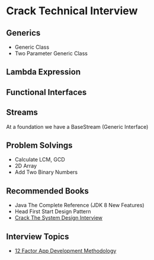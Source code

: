 # Crack Technical Interview
 


## Generics
* Generic Class
* Two Parameter Generic Class

## Lambda Expression 

## Functional Interfaces

## Streams
At a foundation we have a BaseStream (Generic Interface)



## Problem Solvings
* Calculate LCM, GCD
* 2D Array
* Add Two Binary Numbers

## Recommended Books
* Java The Complete Reference (JDK 8 New Features)
* Head First Start Design Pattern
* [Crack The System Design Interview](https://tianpan.co/notes/2016-02-13-crack-the-system-design-interview)


## Interview Topics
* [12 Factor App Development Methodology](https://12factor.net/)





